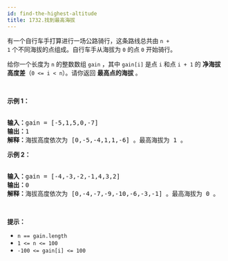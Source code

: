 ```yaml
---
id: find-the-highest-altitude
title: 1732.找到最高海拔
---
```

有一个自行车手打算进行一场公路骑行，这条路线总共由 <code>n + 1</code> 个不同海拔的点组成。自行车手从海拔为 <code>0</code> 的点 <code>0</code> 开始骑行。

给你一个长度为 <code>n</code> 的整数数组 <code>gain</code> ，其中 <code>gain[i]</code> 是点 <code>i</code> 和点 <code>i + 1</code> 的 **净海拔高度差**（<code>0 &lt;= i &lt; n</code>）。请你返回 **最高点的海拔** 。

 

**示例 1：**


<pre><br/><b>输入：</b>gain = [-5,1,5,0,-7]<br/><b>输出：</b>1<br/><b>解释：</b>海拔高度依次为 [0,-5,-4,1,1,-6] 。最高海拔为 1 。<br/></pre>

**示例 2：**


<pre><br/><b>输入：</b>gain = [-4,-3,-2,-1,4,3,2]<br/><b>输出：</b>0<br/><b>解释：</b>海拔高度依次为 [0,-4,-7,-9,-10,-6,-3,-1] 。最高海拔为 0 。<br/></pre>

 

**提示：**


- <code>n == gain.length</code>
- <code>1 &lt;= n &lt;= 100</code>
- <code>-100 &lt;= gain[i] &lt;= 100</code>
